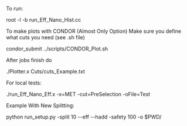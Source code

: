 To run:

root -l -b run_Eff_Nano_Hist.cc

To make plots with CONDOR (Almost Only Option)
Make sure you define what cuts you need (see .sh file)

condor_submit ../scripts/CONDOR_Plot.sh

After jobs finish do

./Plotter.x Cuts/cuts_Example.txt 

For local tests:

./run_Eff_Nano_Eff.x -x=MET -cut=PreSelection -oFile=Test

Example With New Splitting:

python run_setup.py -split 10 --eff --hadd -safety 100 -o $PWD/
